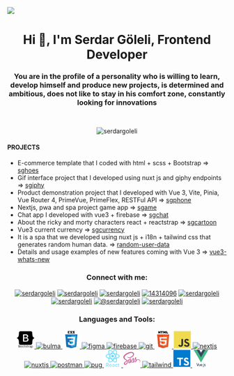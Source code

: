  
![](https://komarev.com/ghpvc/?username=serdargoleli&label=PROFILE+VIEWS&color=green)
 
<h1 align="center">Hi 👋, I'm Serdar Göleli, Frontend Developer</h1>
<h3 align="center">You are in the profile of a personality who is willing to learn, develop himself and produce new projects, is determined and ambitious, does not like to stay in his comfort zone, constantly looking for innovations</h3>
<br/>
<p align="center"><img  src="https://github-readme-stats.vercel.app/api/top-langs?username=serdargoleli&theme=radical&show_icons=true&locale=en&layout=compact" alt="serdargoleli" /></p>

<h4>PROJECTS</h4>

- E-commerce template that I coded with html + scss + Bootstrap => [sghoes](https://shoes-ten.vercel.app/index.html)
- Gif interface project that I developed using nuxt js and giphy endpoints => [sgiphy](https://sgiphy.vercel.app/)
- Product demonstration project that I developed with Vue 3, Vite, Pinia, Vue Router 4, PrimeVue, PrimeFlex, RESTFul API => [sgphone](https://sgphone.vercel.app/)
- Nextjs, pwa and spa project game app => [sgame](https://sgame.vercel.app/)
- Chat app I developed with vue3 + firebase => [sgchat](https://sgchat.vercel.app)
- About the ricky and morty characters react + reactstrap => [sgcartoon](https://sg-ricky-and-morty.netlify.app/)
- Vue3 current currency => [sgcurrency](https://sgdoviz.netlify.app/)
- It is a spa that we developed using nuxt js + i18n + tailwind css that generates random human data. => [random-user-data](https://get-user-data.vercel.app/)
- Details and usage examples of new features coming with Vue 3 => [vue3-whats-new](https://vue3-yenilikler.vercel.app/#/)

<h3 align="center">Connect with me:</h3>
<p align="center">
<a href="https://codepen.io/serdargoleli" target="blank"><img align="center" src="https://raw.githubusercontent.com/rahuldkjain/github-profile-readme-generator/master/src/images/icons/Social/codepen.svg" alt="serdargoleli" height="30" width="40" /></a>
<a href="https://twitter.com/serdargoleli" target="blank"><img align="center" src="https://raw.githubusercontent.com/rahuldkjain/github-profile-readme-generator/master/src/images/icons/Social/twitter.svg" alt="serdargoleli" height="30" width="40" /></a>
<a href="https://linkedin.com/in/serdargoleli" target="blank"><img align="center" src="https://raw.githubusercontent.com/rahuldkjain/github-profile-readme-generator/master/src/images/icons/Social/linked-in-alt.svg" alt="serdargoleli" height="30" width="40" /></a>
<a href="https://stackoverflow.com/users/14314096" target="blank"><img align="center" src="https://raw.githubusercontent.com/rahuldkjain/github-profile-readme-generator/master/src/images/icons/Social/stack-overflow.svg" alt="14314096" height="30" width="40" /></a>
<a href="https://dribbble.com/serdargoleli" target="blank"><img align="center" src="https://raw.githubusercontent.com/rahuldkjain/github-profile-readme-generator/master/src/images/icons/Social/dribbble.svg" alt="serdargoleli" height="30" width="40" /></a>
<a href="https://www.behance.net/serdargoleli" target="blank"><img align="center" src="https://raw.githubusercontent.com/rahuldkjain/github-profile-readme-generator/master/src/images/icons/Social/behance.svg" alt="serdargoleli" height="30" width="40" /></a>
<a href="https://medium.com/@serdargoleli" target="blank"><img align="center" src="https://raw.githubusercontent.com/rahuldkjain/github-profile-readme-generator/master/src/images/icons/Social/medium.svg" alt="@serdargoleli" height="30" width="40" /></a>
<a href="https://www.youtube.com/c/serdargoleli" target="blank"><img align="center" src="https://raw.githubusercontent.com/rahuldkjain/github-profile-readme-generator/master/src/images/icons/Social/youtube.svg" alt="serdargoleli" height="30" width="40" /></a>
</p>

<h3 align="center">Languages and Tools:</h3>
<p align="center"> 
<a href="https://getbootstrap.com" target="_blank" rel="noreferrer"> 
<img src="https://raw.githubusercontent.com/devicons/devicon/master/icons/bootstrap/bootstrap-plain-wordmark.svg" alt="bootstrap" width="40" height="40"/> </a> <a href="https://bulma.io/" target="_blank" rel="noreferrer"> <img src="https://raw.githubusercontent.com/gilbarbara/logos/804dc257b59e144eaca5bc6ffd16949752c6f789/logos/bulma.svg" alt="bulma" width="40" height="40"/> </a> <a href="https://www.w3schools.com/css/" target="_blank" rel="noreferrer"> <img src="https://raw.githubusercontent.com/devicons/devicon/master/icons/css3/css3-original-wordmark.svg" alt="css3" width="40" height="40"/> </a> <a href="https://www.figma.com/" target="_blank" rel="noreferrer"> <img src="https://www.vectorlogo.zone/logos/figma/figma-icon.svg" alt="figma" width="40" height="40"/> </a> <a href="https://firebase.google.com/" target="_blank" rel="noreferrer"> <img src="https://www.vectorlogo.zone/logos/firebase/firebase-icon.svg" alt="firebase" width="40" height="40"/> </a> <a href="https://git-scm.com/" target="_blank" rel="noreferrer"> <img src="https://www.vectorlogo.zone/logos/git-scm/git-scm-icon.svg" alt="git" width="40" height="40"/> </a> <a href="https://www.w3.org/html/" target="_blank" rel="noreferrer"> <img src="https://raw.githubusercontent.com/devicons/devicon/master/icons/html5/html5-original-wordmark.svg" alt="html5" width="40" height="40"/> </a> <a href="https://developer.mozilla.org/en-US/docs/Web/JavaScript" target="_blank" rel="noreferrer"> <img src="https://raw.githubusercontent.com/devicons/devicon/master/icons/javascript/javascript-original.svg" alt="javascript" width="40" height="40"/> </a> <a href="https://nextjs.org/" target="_blank" rel="noreferrer"> <img src="https://cdn.worldvectorlogo.com/logos/nextjs-2.svg" alt="nextjs" width="40" height="40"/> </a> <a href="https://nuxtjs.org/" target="_blank" rel="noreferrer"> <img src="https://www.vectorlogo.zone/logos/nuxtjs/nuxtjs-icon.svg" alt="nuxtjs" width="40" height="40"/> </a> <a href="https://postman.com" target="_blank" rel="noreferrer"> <img src="https://www.vectorlogo.zone/logos/getpostman/getpostman-icon.svg" alt="postman" width="40" height="40"/> </a> <a href="https://pugjs.org" target="_blank" rel="noreferrer"> <img src="https://cdn.worldvectorlogo.com/logos/pug.svg" alt="pug" width="40" height="40"/> </a> <a href="https://reactjs.org/" target="_blank" rel="noreferrer"> <img src="https://raw.githubusercontent.com/devicons/devicon/master/icons/react/react-original-wordmark.svg" alt="react" width="40" height="40"/> </a> <a href="https://sass-lang.com" target="_blank" rel="noreferrer"> <img src="https://raw.githubusercontent.com/devicons/devicon/master/icons/sass/sass-original.svg" alt="sass" width="40" height="40"/> </a> <a href="https://tailwindcss.com/" target="_blank" rel="noreferrer"> <img src="https://www.vectorlogo.zone/logos/tailwindcss/tailwindcss-icon.svg" alt="tailwind" width="40" height="40"/> </a> <a href="https://www.typescriptlang.org/" target="_blank" rel="noreferrer"> <img src="https://raw.githubusercontent.com/devicons/devicon/master/icons/typescript/typescript-original.svg" alt="typescript" width="40" height="40"/> </a> <a href="https://vuejs.org/" target="_blank" rel="noreferrer"> <img src="https://raw.githubusercontent.com/devicons/devicon/master/icons/vuejs/vuejs-original-wordmark.svg" alt="vuejs" width="40" height="40"/> </a></p>
